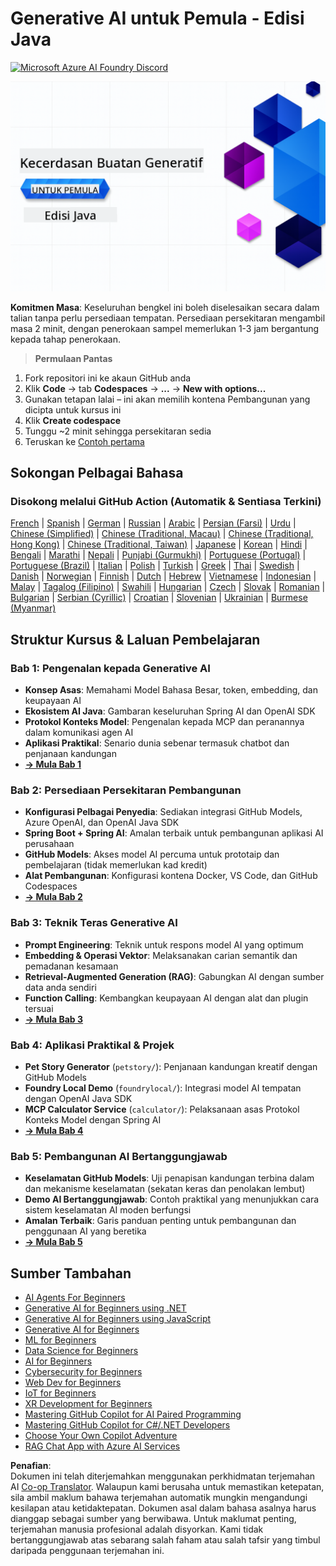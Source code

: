 <!--
CO_OP_TRANSLATOR_METADATA:
{
  "original_hash": "63b6426b88f6f56398ca3f1fbfc30889",
  "translation_date": "2025-07-29T09:46:50+00:00",
  "source_file": "README.md",
  "language_code": "ms"
}
-->
# Generative AI untuk Pemula - Edisi Java
[![Microsoft Azure AI Foundry Discord](https://dcbadge.limes.pink/api/server/ByRwuEEgH4)](https://discord.com/invite/ByRwuEEgH4)

![Generative AI untuk Pemula - Edisi Java](../../translated_images/beg-genai-series.8b48be9951cc574c25f8a3accba949bfd03c2f008e2c613283a1b47316fbee68.ms.png)

**Komitmen Masa**: Keseluruhan bengkel ini boleh diselesaikan secara dalam talian tanpa perlu persediaan tempatan. Persediaan persekitaran mengambil masa 2 minit, dengan penerokaan sampel memerlukan 1-3 jam bergantung kepada tahap penerokaan.

> **Permulaan Pantas** 

1. Fork repositori ini ke akaun GitHub anda
2. Klik **Code** → tab **Codespaces** → **...** → **New with options...**
3. Gunakan tetapan lalai – ini akan memilih kontena Pembangunan yang dicipta untuk kursus ini
4. Klik **Create codespace**
5. Tunggu ~2 minit sehingga persekitaran sedia
6. Teruskan ke [Contoh pertama](./02-SetupDevEnvironment/README.md#step-2-create-a-github-personal-access-token)

## Sokongan Pelbagai Bahasa

### Disokong melalui GitHub Action (Automatik & Sentiasa Terkini)

[French](../fr/README.md) | [Spanish](../es/README.md) | [German](../de/README.md) | [Russian](../ru/README.md) | [Arabic](../ar/README.md) | [Persian (Farsi)](../fa/README.md) | [Urdu](../ur/README.md) | [Chinese (Simplified)](../zh/README.md) | [Chinese (Traditional, Macau)](../mo/README.md) | [Chinese (Traditional, Hong Kong)](../hk/README.md) | [Chinese (Traditional, Taiwan)](../tw/README.md) | [Japanese](../ja/README.md) | [Korean](../ko/README.md) | [Hindi](../hi/README.md) | [Bengali](../bn/README.md) | [Marathi](../mr/README.md) | [Nepali](../ne/README.md) | [Punjabi (Gurmukhi)](../pa/README.md) | [Portuguese (Portugal)](../pt/README.md) | [Portuguese (Brazil)](../br/README.md) | [Italian](../it/README.md) | [Polish](../pl/README.md) | [Turkish](../tr/README.md) | [Greek](../el/README.md) | [Thai](../th/README.md) | [Swedish](../sv/README.md) | [Danish](../da/README.md) | [Norwegian](../no/README.md) | [Finnish](../fi/README.md) | [Dutch](../nl/README.md) | [Hebrew](../he/README.md) | [Vietnamese](../vi/README.md) | [Indonesian](../id/README.md) | [Malay](./README.md) | [Tagalog (Filipino)](../tl/README.md) | [Swahili](../sw/README.md) | [Hungarian](../hu/README.md) | [Czech](../cs/README.md) | [Slovak](../sk/README.md) | [Romanian](../ro/README.md) | [Bulgarian](../bg/README.md) | [Serbian (Cyrillic)](../sr/README.md) | [Croatian](../hr/README.md) | [Slovenian](../sl/README.md) | [Ukrainian](../uk/README.md) | [Burmese (Myanmar)](../my/README.md)

## Struktur Kursus & Laluan Pembelajaran

### **Bab 1: Pengenalan kepada Generative AI**
- **Konsep Asas**: Memahami Model Bahasa Besar, token, embedding, dan keupayaan AI
- **Ekosistem AI Java**: Gambaran keseluruhan Spring AI dan OpenAI SDK
- **Protokol Konteks Model**: Pengenalan kepada MCP dan peranannya dalam komunikasi agen AI
- **Aplikasi Praktikal**: Senario dunia sebenar termasuk chatbot dan penjanaan kandungan
- **[→ Mula Bab 1](./01-IntroToGenAI/README.md)**

### **Bab 2: Persediaan Persekitaran Pembangunan**
- **Konfigurasi Pelbagai Penyedia**: Sediakan integrasi GitHub Models, Azure OpenAI, dan OpenAI Java SDK
- **Spring Boot + Spring AI**: Amalan terbaik untuk pembangunan aplikasi AI perusahaan
- **GitHub Models**: Akses model AI percuma untuk prototaip dan pembelajaran (tidak memerlukan kad kredit)
- **Alat Pembangunan**: Konfigurasi kontena Docker, VS Code, dan GitHub Codespaces
- **[→ Mula Bab 2](./02-SetupDevEnvironment/README.md)**

### **Bab 3: Teknik Teras Generative AI**
- **Prompt Engineering**: Teknik untuk respons model AI yang optimum
- **Embedding & Operasi Vektor**: Melaksanakan carian semantik dan pemadanan kesamaan
- **Retrieval-Augmented Generation (RAG)**: Gabungkan AI dengan sumber data anda sendiri
- **Function Calling**: Kembangkan keupayaan AI dengan alat dan plugin tersuai
- **[→ Mula Bab 3](./03-CoreGenerativeAITechniques/README.md)**

### **Bab 4: Aplikasi Praktikal & Projek**
- **Pet Story Generator** (`petstory/`): Penjanaan kandungan kreatif dengan GitHub Models
- **Foundry Local Demo** (`foundrylocal/`): Integrasi model AI tempatan dengan OpenAI Java SDK
- **MCP Calculator Service** (`calculator/`): Pelaksanaan asas Protokol Konteks Model dengan Spring AI
- **[→ Mula Bab 4](./04-PracticalSamples/README.md)**

### **Bab 5: Pembangunan AI Bertanggungjawab**
- **Keselamatan GitHub Models**: Uji penapisan kandungan terbina dalam dan mekanisme keselamatan (sekatan keras dan penolakan lembut)
- **Demo AI Bertanggungjawab**: Contoh praktikal yang menunjukkan cara sistem keselamatan AI moden berfungsi
- **Amalan Terbaik**: Garis panduan penting untuk pembangunan dan penggunaan AI yang beretika
- **[→ Mula Bab 5](./05-ResponsibleGenAI/README.md)**

## Sumber Tambahan 

- [AI Agents For Beginners](https://github.com/microsoft/ai-agents-for-beginners)
- [Generative AI for Beginners using .NET](https://github.com/microsoft/Generative-AI-for-beginners-dotnet)
- [Generative AI for Beginners using JavaScript](https://github.com/microsoft/generative-ai-with-javascript)
- [Generative AI for Beginners](https://github.com/microsoft/generative-ai-for-beginners)
- [ML for Beginners](https://aka.ms/ml-beginners)
- [Data Science for Beginners](https://aka.ms/datascience-beginners)
- [AI for Beginners](https://aka.ms/ai-beginners)
- [Cybersecurity for Beginners](https://github.com/microsoft/Security-101)
- [Web Dev for Beginners](https://aka.ms/webdev-beginners)
- [IoT for Beginners](https://aka.ms/iot-beginners)
- [XR Development for Beginners](https://github.com/microsoft/xr-development-for-beginners)
- [Mastering GitHub Copilot for AI Paired Programming](https://aka.ms/GitHubCopilotAI)
- [Mastering GitHub Copilot for C#/.NET Developers](https://github.com/microsoft/mastering-github-copilot-for-dotnet-csharp-developers)
- [Choose Your Own Copilot Adventure](https://github.com/microsoft/CopilotAdventures)
- [RAG Chat App with Azure AI Services](https://github.com/Azure-Samples/azure-search-openai-demo-java)

**Penafian**:  
Dokumen ini telah diterjemahkan menggunakan perkhidmatan terjemahan AI [Co-op Translator](https://github.com/Azure/co-op-translator). Walaupun kami berusaha untuk memastikan ketepatan, sila ambil maklum bahawa terjemahan automatik mungkin mengandungi kesilapan atau ketidaktepatan. Dokumen asal dalam bahasa asalnya harus dianggap sebagai sumber yang berwibawa. Untuk maklumat penting, terjemahan manusia profesional adalah disyorkan. Kami tidak bertanggungjawab atas sebarang salah faham atau salah tafsir yang timbul daripada penggunaan terjemahan ini.